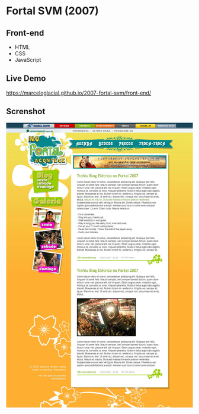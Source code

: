 # Fortal SVM (2007)

## Front-end 

* HTML
* CSS
* JavaScript


## Live Demo

https://marceloglacial.github.io/2007-fortal-svm/front-end/

## Screnshot

![screenshot](design/01-home.jpg)
